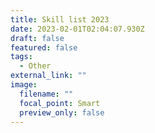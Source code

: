 ```yaml
---
title: Skill list 2023
date: 2023-02-01T02:04:07.930Z
draft: false
featured: false
tags:
  - Other
external_link: ""
image:
  filename: ""
  focal_point: Smart
  preview_only: false
---
```

